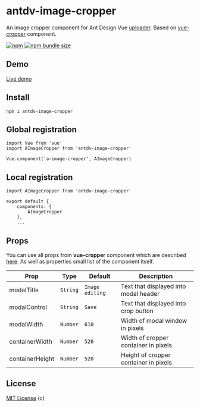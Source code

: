 # antdv-image-cropper

An image cropper component for Ant Design Vue [uploader](https://www.antdv.com/components/upload/). Based on [vue-cropper](https://github.com/xyxiao001/vue-cropper/blob/master/english.md) component.

[![npm](https://img.shields.io/npm/v/antdv-image-cropper.svg?style=flat-square)](https://www.npmjs.com/package/antdv-image-cropper)
[![npm bundle size](https://img.shields.io/bundlephobia/minzip/antdv-image-cropper?style=flat-square)](https://bundlephobia.com/result?p=antd-img-crop)

## Demo

[Live demo](https://codesandbox.io/s/antdv-image-cropper-mgs2h)

## Install

```
npm i antdv-image-cropper
```

## Global registration

```
import Vue from 'vue'
import AImageCropper from 'antdv-image-cropper'

Vue.component('a-image-cropper', AImageCropper)
```

## Local registration

```
import AImageCropper from 'antdv-image-cropper'

export default {
    components: {
        AImageCropper
    },
    ...
```

## Props
You can use all props from **vue-cropper** component which are described [here](https://github.com/xyxiao001/vue-cropper/blob/master/english.md).
As well as properties small list of the component itself.

| Prop | Type | Default | Description |
| - | - | - | - |
| modalTitle | `String` | `Image editing` | Text that displayed into modal header |
| modalControl | `String` | `Save` | Text that displayed into crop button |
| modalWidth | `Number` | `610` | Width of modal window in pixels |
| containerWidth | `Number` | `520` | Width of cropper container in pixels |
| containerHeight | `Number` | `520` | Height of cropper container in pixels |

## License

[MIT License](https://github.com/egorvdovenko/antdv-image-cropper/blob/master/LICENSE) (c)
